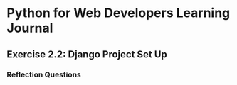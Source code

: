 # Python for Web Developers Learning Journal

## Exercise 2.2: Django Project Set Up

### Reflection Questions

